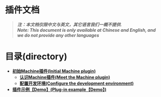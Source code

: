 # 插件文档
> ***注：本文档仅限中文与英文，其它语言我们一概不提供.*** <br>
> ***Note: This document is only available at Chinese and English, and we do not provide any other languages***

# 目录(directory)
* **[初始Machine插件(Initial Machine plugin)]()**
  * **[认识Machine插件(Meet the Machine plugin)](https://github.com/Buelie/Machine/tree/Docs/Plugin/01)**
  * **[配置开发环境(Configure the development environment)](https://github.com/Buelie/Machine/tree/Docs/Plugin/01/01)**
* **[插件示例【Demo】(Plug-in example【Demo】)]()** 
